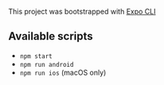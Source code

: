 This project was bootstrapped with [Expo CLI](https://reactnative.dev/docs/environment-setup)

## Available scripts

* `npm start`
* `npm run android`
* `npm run ios` (macOS only)